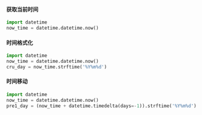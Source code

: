 #### 获取当前时间

```python
import datetime
now_time = datetime.datetime.now()
```

#### 时间格式化

```python
import datetime
now_time = datetime.datetime.now()
cru_day = now_time.strftime('%Y%m%d')
```

#### 时间移动

```python
import datetime
now_time = datetime.datetime.now()
pre1_day = (now_time + datetime.timedelta(days=-1)).strftime('%Y%m%d')
```

